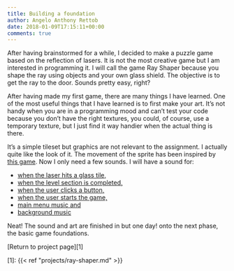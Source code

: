 ```yaml
---
title: Building a foundation
author: Angelo Anthony Rettob
date: 2018-01-09T17:15:11+00:00
comments: true
---
```

After having brainstormed for a while, I decided to make a puzzle game based on the reflection of lasers. It is not the most creative game but I am interested in programming it. I will call the game Ray Shaper because you shape the ray using objects and your own glass shield. The objective is to get the ray to the door. Sounds pretty easy, right?

After having made my first game, there are many things I have learned. One of the most useful things that I have learned is to first make your art. It&#8217;s not handy when you are in a programming mood and can&#8217;t test your code because you don&#8217;t have the right textures, you could, of course, use a temporary texture, but I just find it way handier when the actual thing is there.

It&#8217;s a simple tileset but graphics are not relevant to the assignment. I actually quite like the look of it. The movement of the sprite has been inspired by <a href="https://mnrart.deviantart.com/art/prototype-Battle-Pals-398823616" target="_blank" rel="noopener">this game</a>. Now I only need a few sounds. I will have a sound for:

  * <a href="https://freesound.org/people/Timbre/sounds/216634/" target="_blank" rel="noopener">when the laser hits a glass tile,</a>
  * <a href="https://freesound.org/people/tec%20studios/sounds/351905/" target="_blank" rel="noopener">when the level section is completed,</a>
  * <a href="http://sfbgames.com/chiptone/?s=eNpjYBL4Nt2QgcXaiAEM6hvA1DxGFqaX9f_t_zMYG0EEfc6g0pEzsIurpUENYV8H1DoRyAAaAhaB0UQIMKDyYWbC7Kz_D4Ly_4F8ABR-MR8." target="_blank" rel="noopener">when the user clicks a button,</a>
  * <a href="https://freesound.org/people/plasterbrain/sounds/243020/" target="_blank" rel="noopener">when the user starts the game,</a>
  * <a href="http://freemusicarchive.org/music/Audiobinger/~/Video_Game_Music_1" target="_blank" rel="noopener">main menu music and</a>
  * <a href="https://freesound.org/people/Questiion/sounds/177089/" target="_blank" rel="noopener">background music</a>

Neat! The sound and art are finished in but one day! onto the next phase, the basic game foundations.

[Return to project page][1]

 [1]: {{< ref "projects/ray-shaper.md" >}}